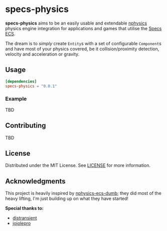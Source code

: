 # specs-physics

**specs-physics** aims to be an easily usable and extendable [nphysics](https://www.nphysics.org/) physics engine integration for applications and games that utilise the [Specs ECS](https://slide-rs.github.io/specs/).

The dream is to *simply* create `Entity`s with a set of configurable `Component`s and have most of your physics covered, be it collision/proximity detection, velocity and acceleration or gravity.

## Usage

```toml
[dependencies]
specs-physics = "0.0.1"
```

### Example

TBD

## Contributing 

TBD

## License

Distributed under the MIT License. See [LICENSE](https://github.com/bamling/specs-physics/blob/master/LICENSE) for more information.

## Acknowledgments

This project is heavily inspired by [nphysics-ecs-dumb](https://github.com/distransient/nphysics-ecs-dumb); they did most of the heavy lifting, I'm just building up on what they have started!

**Special thanks to:**
- [distransient](https://github.com/distransient)
- [jojolepro](https://github.com/jojolepro)